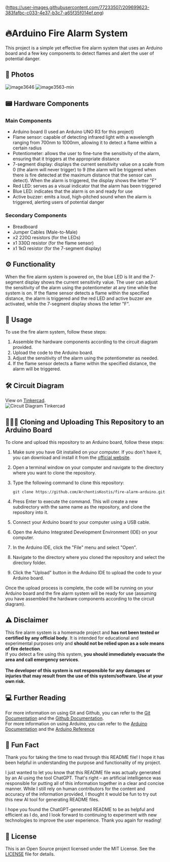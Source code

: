 (https://user-images.githubusercontent.com/77233507/209699623-383fafbc-c033-4e37-b3c7-a65f35f014ef.png)
# :fire:Arduino Fire Alarm System
This project is a simple yet effective fire alarm system that uses an Arduino board and a few key components to detect flames and alert the user of potential danger.

## 📸 Photos
![image3646](https://user-images.githubusercontent.com/77233507/209828144-b8996c96-684b-41f6-9ecc-2b53a2509434.png)
![image3563-min](https://user-images.githubusercontent.com/77233507/209829410-6df1ebc9-aa74-4552-8a64-b36615c7463d.png)

## 📟 Hardware Components
### Main Components
- Arduino board (I used an Arduino UNO R3 for this project)
- Flame sensor: capable of detecting infrared light with a wavelength ranging from 700nm to 1000nm, allowing it to detect a flame within a certain radius
- Potentiometer: allows the user to fine-tune the sensitivity of the alarm, ensuring that it triggers at the appropriate distance
- 7-segment display: displays the current sensitivity value on a scale from 0 (the alarm will never trigger) to 9 (the alarm will be triggered when there is fire detected at the maximum distance that the sensor can detect). When the alarm is triggered, the display shows the letter "F"
- Red LED: serves as a visual indicator that the alarm has been triggered
- Blue LED: indicates that the alarm is on and ready for use
- Active buzzer: emits a loud, high-pitched sound when the alarm is triggered, alerting users of potential danger

### Secondary Components
- Breadboard
- Jumper Cables (Male-to-Male)
- x2 220Ω resistors (for the LEDs)
- x1 330Ω resistor (for the flame sensor)
- x1 1kΩ resistor (for the 7-segment display)


## ⚙️ Functionality
When the fire alarm system is powered on, the blue LED is lit and the 7-segment display shows the current sensitivity value. The user can adjust the sensitivity of the alarm using the potentiometer at any time while the system is on. If the flame sensor detects a flame within the specified distance, the alarm is triggered and the red LED and active buzzer are activated, while the 7-segment display shows the letter "F".

## 🚨 Usage
To use the fire alarm system, follow these steps:

1. Assemble the hardware components according to the circuit diagram provided.
2. Upload the code to the Arduino board.
3. Adjust the sensitivity of the alarm using the potentiometer as needed.
4. If the flame sensor detects a flame within the specified distance, the alarm will be triggered.

## 🛠 Circuit Diagram
View on [Tinkercad](https://www.tinkercad.com/things/ktwTRIdclBs-arduino-fire-alarm-system). <br>
![Circuit Diagram Tinkercad](https://user-images.githubusercontent.com/77233507/209828299-fa2bf7d7-e8c9-42a6-b6b2-51c26cdf805e.png) 


## 👩🏻‍💻 Cloning and Uploading This Repository to an Arduino Board

To clone and upload this repository to an Arduino board, follow these steps:

1. Make sure you have Git installed on your computer. If you don't have it, you can download and install it from the [official website](https://git-scm.com/downloads).

2. Open a terminal window on your computer and navigate to the directory where you want to clone the repository.

3. Type the following command to clone this repository:
    ```
    git clone https://github.com/ArchontisKostis/fire-alarm-arduino.git
    ```
4. Press Enter to execute the command. This will create a new subdirectory with the same name as the repository, and clone the repository into it.

5. Connect your Arduino board to your computer using a USB cable.

6. Open the Arduino Integrated Development Environment (IDE) on your computer.

7. In the Arduino IDE, click the "File" menu and select "Open".

8. Navigate to the directory where you cloned the repository and select the directory folder.

9. Click the "Upload" button in the Arduino IDE to upload the code to your Arduino board.

Once the upload process is complete, the code will be running on your Arduino board and the fire alarm system will be ready for use (assuming you have assembled the hardware components according to the circuit diagram).

## ⚠️ Disclaimer

This fire alarm system is a homemade project and **has not been tested or certified by any official body**. It is intended for educational and experimental purposes only and **should not be relied upon as a sole means of fire detection**. \
If you detect a fire using this system, **you should immediately evacuate the area and call emergency services**. \
\
**The developer of this system is not responsible for any damages or injuries that may result from the use of this system/software. Use at your own risk.**

## 💻 Further Reading
For more information on using Git and Github, you can refer to the [Git Documentation](https://git-scm.com/doc) and the [Github Documentation](https://docs.github.com/). \
For more information on using Arduino, you can refer to the [Arduino Documentation](https://docs.arduino.cc/) and the [Arduino Reference](https://www.arduino.cc/reference/en/)

## 🤯 Fun Fact 

Thank you for taking the time to read through this README file! I hope it has been helpful in understanding the purpose and functionality of my project. 

I just wanted to let you know that this README file was actually generated by an AI using the tool ChatGPT. That's right – an artificial intelligence was responsible for putting all of this information together in a clear and concise manner. While I still rely on human contributors for the content and accuracy of the information provided, I thought it would be fun to try out this new AI tool for generating README files. 

I hope you found the ChatGPT-generated README to be as helpful and efficient as I do, and I look forward to continuing to experiment with new technologies to improve the user experience. Thank you again for reading!

## 📜 License
This is an Open Source project licensed under the MIT License. See the [LICENSE](LICENSE) file for details.

